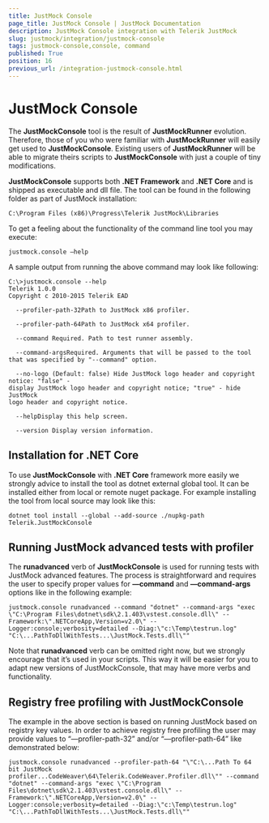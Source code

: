 ```yaml
---
title: JustMock Console
page_title: JustMock Console | JustMock Documentation
description: JustMock Console integration with Telerik JustMock
slug: justmock/integration/justmock-console
tags: justmock-console,console, command
published: True
position: 16
previous_url: /integration-justmock-console.html
---
```


# JustMock Console

The **JustMockConsole** tool is the result of **JustMockRunner** evolution. Therefore, those of you who were familiar with **JustMockRunner** will easily get used to **JustMockConsole**. Existing users of **JustMockRunner** will be able to migrate theirs scripts to **JustMockConsole** with just a couple of tiny modifications.

**JustMockConsole** supports both **.NET Framework** and **.NET Core** and is shipped as executable and dll file.  The tool can be found in the following folder as part of JustMock installation:

    C:\Program Files (x86)\Progress\Telerik JustMock\Libraries

To get a feeling about the functionality of the command line tool you may execute:

    justmock.console –help

A sample output from running the above command may look like following:

    C:\>justmock.console --help
    Telerik 1.0.0
    Copyright c 2010-2015 Telerik EAD
    
      --profiler-path-32Path to JustMock x86 profiler.
    
      --profiler-path-64Path to JustMock x64 profiler.
    
      --command Required. Path to test runner assembly.
    
      --command-argsRequired. Arguments that will be passed to the tool that was specified by "--command" option.
    
      --no-logo (Default: false) Hide JustMock logo header and copyright notice: "false" -
    display JustMock logo header and copyright notice; "true" - hide JustMock
    logo header and copyright notice.
    
      --helpDisplay this help screen.
    
      --version Display version information.


##  Installation for .NET Core

To use **JustMockConsole** with **.NET Core** framework more easily we strongly advice to install the tool as dotnet external global tool. It can be installed either from local or remote nuget package. For example installing the tool from local source may look like this:

    dotnet tool install --global --add-source ./nupkg-path Telerik.JustMockConsole

##  Running JustMock advanced tests with profiler

The **runadvanced** verb of **JustMockConsole** is used for running tests with JustMock advanced features. The process is straightforward and requires the user to specify proper values for **—command** and **—command-args** options like in the following example:

    justmock.console runadvanced --command "dotnet" --command-args "exec \"C:\Program Files\dotnet\sdk\2.1.403\vstest.console.dll\" --Framework:\".NETCoreApp,Version=v2.0\" --Logger:console;verbosity=detailed --Diag:\"c:\Temp\testrun.log" "C:\...PathToDllWithTests...\JustMock.Tests.dll\""

Note that **runadvanced** verb can be omitted right now, but we strongly encourage that it’s used in your scripts. This way it will be easier for you to adapt new versions of JustMockConsole, that may have more verbs and functionality.

##  Registry free profiling with JustMockConsole

The example in the above section is based on running JustMock based on registry key values. In order to achieve registry free profiling the user may provide values to “—profiler-path-32” and/or “—profiler-path-64” like demonstrated below:

    justmock.console runadvanced --profiler-path-64 "\"C:\...Path To 64 bit JustMock profiler...CodeWeaver\64\Telerik.CodeWeaver.Profiler.dll\"" --command "dotnet" --command-args "exec \"C:\Program Files\dotnet\sdk\2.1.403\vstest.console.dll\" --Framework:\".NETCoreApp,Version=v2.0\" --Logger:console;verbosity=detailed --Diag:\"c:\Temp\testrun.log" "C:\...PathToDllWithTests...\JustMock.Tests.dll\""
